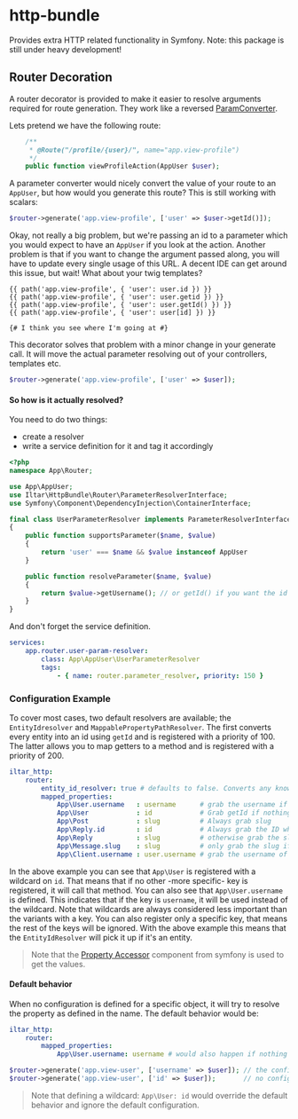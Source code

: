 http-bundle
===========
Provides extra HTTP related functionality in Symfony. Note: this package is still under heavy development!

Router Decoration
-----------------
A router decorator is provided to make it easier to resolve arguments required for route generation. They
work like a reversed [ParamConverter](http://symfony.com/doc/current/bundles/SensioFrameworkExtraBundle/annotations/converters.html).

Lets pretend we have the following route:
```php
    /**
     * @Route("/profile/{user}/", name="app.view-profile")
     */
    public function viewProfileAction(AppUser $user);
```

A parameter converter would nicely convert the value of your route to an `AppUser`, but how 
would you generate this route? This is still working with scalars:

```php
$router->generate('app.view-profile', ['user' => $user->getId()]);
```
Okay, not really a big problem, but we're passing an id to a parameter which you would expect
to have an `AppUser` if you look at the action. Another problem is that if you want to change
the argument passed along, you will have to update every single usage of this URL. A decent
IDE can get around this issue, but wait! What about your twig templates?

```twig
{{ path('app.view-profile', { 'user': user.id }) }}
{{ path('app.view-profile', { 'user': user.getid }) }}
{{ path('app.view-profile', { 'user': user.getId() }) }}
{{ path('app.view-profile', { 'user': user[id] }) }}

{# I think you see where I'm going at #}
```
This decorator solves that problem with a minor change in your generate call. It will move
the actual parameter resolving out of your controllers, templates etc.

```php
$router->generate('app.view-profile', ['user' => $user]);
```

#### So how is it actually resolved?
You need to do two things:
 - create a resolver
 - write a service definition for it and tag it accordingly

```php
<?php
namespace App\Router;

use App\AppUser;
use Iltar\HttpBundle\Router\ParameterResolverInterface;
use Symfony\Component\DependencyInjection\ContainerInterface;

final class UserParameterResolver implements ParameterResolverInterface
{
    public function supportsParameter($name, $value)
    {
        return 'user' === $name && $value instanceof AppUser
    }

    public function resolveParameter($name, $value)
    {
        return $value->getUsername(); // or getId() if you want the id instead
    }
}

```

And don't forget the service definition.
```yml
services:
    app.router.user-param-resolver:
        class: App\AppUser\UserParameterResolver
        tags:
            - { name: router.parameter_resolver, priority: 150 }
```

### Configuration Example

To cover most cases, two default resolvers are available; the `EntityIdresolver`
and `MappablePropertyPathResolver`. The first converts every entity into an id using
`getId` and is registered with a priority of 100. The latter allows you to map
getters to a method and is registered with a priority of 200.

```yml
iltar_http:
    router:
        entity_id_resolver: true # defaults to false. Converts any known entity to an id (string) getId()
        mapped_properties:
            App\User.username   : username      # grab the username if the key is username
            App\User            : id            # Grab getId if nothing more specific is defined
            App\Post            : slug          # Always grab slug
            App\Reply.id        : id            # Always grab the ID when the key is 'id'
            App\Reply           : slug          # otherwise grab the slug
            App\Message.slug    : slug          # only grab the slug if the key is 'slug'
            App\Client.username : user.username # grab the username of the user property in client
```

In the above example you can see that `App\User` is registered with a wildcard
on `id`. That means that if no other -more specific- key is registered, it
will call that method. You can also see that `App\User.username` is defined.
This indicates that if the key is `username`, it will be used instead of the
wildcard. Note that wildcards are always considered less important than the
variants with a key. You can also register only a specific key, that means the
rest of the keys will be ignored. With the above example this means that the
`EntityIdResolver` will pick it up if it's an entity.

> Note that the [Property Accessor](http://symfony.com/doc/current/components/property_access/introduction.html)
component from symfony is used to get the values.

#### Default behavior

When no configuration is defined for a specific object, it will try to resolve
the property as defined in the name. The default behavior would be:

```yml
iltar_http:
    router:
        mapped_properties:
            App\User.username: username # would also happen if nothing is defined
```

```php
$router->generate('app.view-user', ['username' => $user]); // the config variant
$router->generate('app.view-user', ['id' => $user]);       // no config, does user.id
```

> Note that defining a wildcard: `App\User: id` would override the default behavior
and ignore the default configuration.
